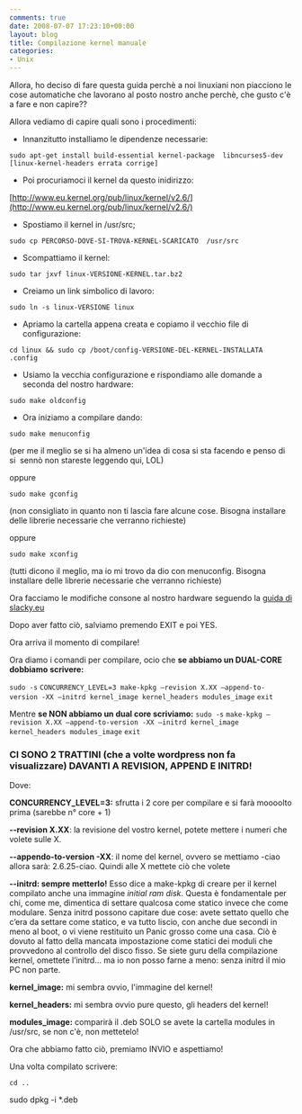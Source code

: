 ```yaml
---
comments: true
date: 2008-07-07 17:23:10+00:00
layout: blog
title: Compilazione kernel manuale
categories:
- Unix
---
```


Allora, ho deciso di fare questa guida perchè a noi linuxiani non piacciono le cose automatiche che lavorano al posto nostro anche perchè, che gusto c'è a fare e non capire??

Allora vediamo di capire quali sono i procedimenti:



	
  * Innanzitutto installiamo le dipendenze necessarie:


`sudo apt-get install build-essential kernel-package  libncurses5-dev [linux-kernel-headers errata corrige]
`



	
  * Poi procuriamoci il kernel da questo inidirizzo:


[http://www.eu.kernel.org/pub/linux/kernel/v2.6/](http://www.eu.kernel.org/pub/linux/kernel/v2.6/)



	
  * Spostiamo il kernel in /usr/src;


`sudo cp PERCORSO-DOVE-SI-TROVA-KERNEL-SCARICATO  /usr/src`



	
  * Scompattiamo il kernel:


`sudo tar jxvf linux-VERSIONE-KERNEL.tar.bz2`



	
  * Creiamo un link simbolico di lavoro:


`sudo ln -s linux-VERSIONE linux`



	
  * Apriamo la cartella appena creata e copiamo il vecchio file di configurazione:


`cd linux && sudo cp /boot/config-VERSIONE-DEL-KERNEL-INSTALLATA  .config `



	
  * Usiamo la vecchia configurazione e rispondiamo alle domande a seconda del nostro hardware:


`sudo make oldconfig`



	
  * Ora iniziamo a compilare dando:


`sudo make menuconfig`

(per me il meglio se si ha almeno un'idea di cosa si sta facendo e penso di si  sennò non stareste leggendo qui, LOL)

oppure

`sudo make gconfig`

(non consigliato in quanto non ti lascia fare alcune cose. Bisogna installare delle librerie necessarie che verranno richieste)

oppure

`sudo make xconfig`

(tutti dicono il meglio, ma io mi trovo da dio con menuconfig. Bisogna installare delle librerie necessarie che verranno richieste)

Ora facciamo le modifiche consone al nostro hardware seguendo la [guida di slacky.eu](http://www.slacky.eu/wikislack/index.php?title=Kernel_Menuconfig#Local_version_-_append_to_kernel_release)

Dopo aver fatto ciò, salviamo premendo EXIT e poi YES.

Ora arriva il momento di compilare!

Ora diamo i comandi per compilare, ocio che **se abbiamo un DUAL-CORE dobbiamo scrivere:**

`sudo -s`
`CONCURRENCY_LEVEL=3 make-kpkg –revision X.XX –append-to-version -XX –initrd kernel_image kernel_headers modules_image`
`exit`

Mentre **se NON abbiamo un dual core scriviamo:**
`sudo -s`
`make-kpkg –revision X.XX –append-to-version -XX –initrd kernel_image kernel_headers modules_image`
`exit`


### **CI SONO 2 TRATTINI (che a volte wordpress non fa visualizzare) DAVANTI A REVISION, APPEND E INITRD!**


Dove:

**CONCURRENCY_LEVEL=3:** sfrutta i 2 core per compilare e si farà moooolto prima (sarebbe n° core + 1)

**--revision X.XX**: la revisione del vostro kernel, potete mettere i numeri che volete sulle X.

**--appendo-to-version -XX**: il nome del kernel, ovvero se mettiamo -ciao allora sarà: 2.6.25-ciao. Quindi alle X mettete ciò che volete

**--initrd: sempre metterlo!** Esso dice a make-kpkg di creare per il kernel compilato anche una immagine _initial ram disk_. Questa è fondamentale per chi, come me, dimentica di settare qualcosa come statico invece che come modulare. Senza initrd possono capitare due cose: avete settato quello che c’era da settare come statico, e va tutto liscio, con anche due secondi in meno al boot, o vi viene restituito un Panic grosso come una casa. Ciò è dovuto al fatto della mancata impostazione come statici dei moduli che provvedono al controllo del disco fisso. Se siete guru della compilazione kernel, omettete l’initrd… ma io non posso farne a meno: senza initrd il mio PC non parte.

**kernel_image:** mi sembra ovvio, l'immagine del kernel!

**kernel_headers:** mi sembra ovvio pure questo, gli headers del kernel!

**modules_image:** comparirà il .deb SOLO se avete la cartella modules in /usr/src, se non c'è, non mettetelo!

Ora che abbiamo fatto ciò, premiamo INVIO e aspettiamo!

Una volta compilato scrivere:

`cd ..`

sudo dpkg -i *.deb
